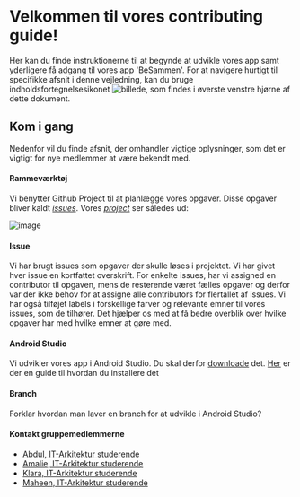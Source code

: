 # Velkommen til vores contributing guide!
Her kan du finde instruktionerne til at begynde at udvikle vores app samt yderligere få adgang til vores app 'BeSammen'.
For at navigere hurtigt til specifikke afsnit i denne vejledning, kan du bruge indholdsfortegnelsesikonet ![billede](https://github.com/Amalie956/BeSammen/assets/112120321/64a3da23-f729-4b96-a3bb-8ed541ac9461), som findes i øverste venstre hjørne af dette dokument.

## Kom i gang
Nedenfor vil du finde afsnit, der omhandler vigtige oplysninger, som det er vigtigt for nye medlemmer at være bekendt med.

#### Rammeværktøj
Vi benytter Github Project til at planlægge vores opgaver. Disse opgaver bliver kaldt [*issues*](https://docs.github.com/en/issues/tracking-your-work-with-issues/about-issues).
Vores [*project*](https://github.com/users/Amalie956/projects/5/views/1) ser således ud: 

![image](https://github.com/Amalie956/BeSammen/assets/111952804/2f38d729-a11d-4464-9e0c-4f19710eb1f1)

#### Issue
Vi har brugt issues som opgaver der skulle løses i projektet. Vi har givet hver issue en kortfattet overskrift.
For enkelte issues, har vi assigned en contributor til opgaven, mens de resterende været fælles opgaver og derfor var der ikke behov for at assigne alle contributors for flertallet af issues.
Vi har også tilføjet labels i forskellige farver og relevante emner til vores issues, som de tilhører. Det hjælper os med at få bedre overblik over hvilke opgaver har med hvilke emner at gøre med. 

#### Android Studio
Vi udvikler vores app i Android Studio. Du skal derfor [downloade](https://developer.android.com/studio) det. [Her](https://developer.android.com/studio/install) er der en guide til hvordan du installere det

#### Branch
Forklar hvordan man laver en branch for at udvikle i Android Studio?

#### Kontakt gruppemedlemmerne
- [Abdul, IT-Arkitektur studerende](https://github.com/Abdu1RH)
- [Amalie, IT-Arkitektur studerende](https://github.com/Amalie956)
- [Klara, IT-Arkitektur studerende](https://github.com/Catlover2200)
- [Maheen, IT-Arkitektur studerende](https://github.com/Mahe0055)
